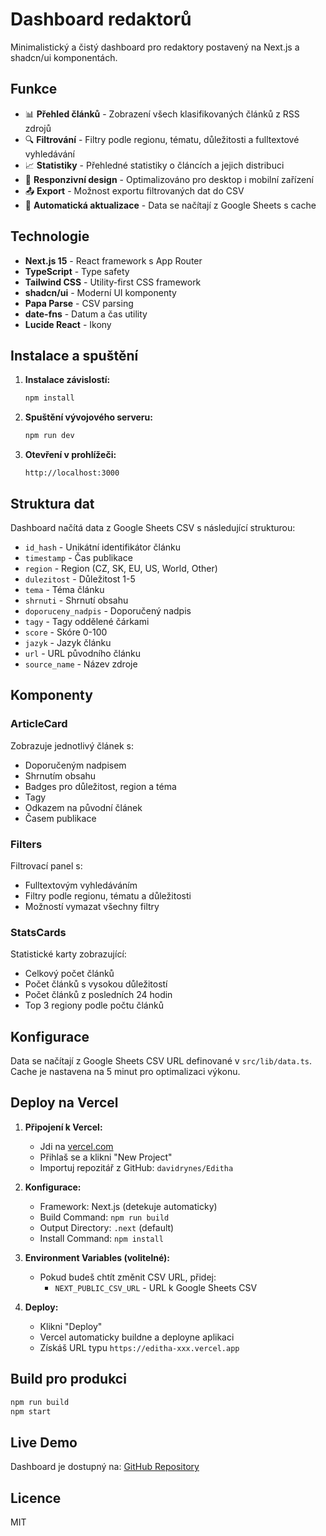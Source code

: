 # Dashboard redaktorů

Minimalistický a čistý dashboard pro redaktory postavený na Next.js a shadcn/ui komponentách.

## Funkce

- 📊 **Přehled článků** - Zobrazení všech klasifikovaných článků z RSS zdrojů
- 🔍 **Filtrování** - Filtry podle regionu, tématu, důležitosti a fulltextové vyhledávání
- 📈 **Statistiky** - Přehledné statistiky o článcích a jejich distribuci
- 📱 **Responzivní design** - Optimalizováno pro desktop i mobilní zařízení
- 📤 **Export** - Možnost exportu filtrovaných dat do CSV
- 🔄 **Automatická aktualizace** - Data se načítají z Google Sheets s cache

## Technologie

- **Next.js 15** - React framework s App Router
- **TypeScript** - Type safety
- **Tailwind CSS** - Utility-first CSS framework
- **shadcn/ui** - Moderní UI komponenty
- **Papa Parse** - CSV parsing
- **date-fns** - Datum a čas utility
- **Lucide React** - Ikony

## Instalace a spuštění

1. **Instalace závislostí:**
   ```bash
   npm install
   ```

2. **Spuštění vývojového serveru:**
   ```bash
   npm run dev
   ```

3. **Otevření v prohlížeči:**
   ```
   http://localhost:3000
   ```

## Struktura dat

Dashboard načítá data z Google Sheets CSV s následující strukturou:

- `id_hash` - Unikátní identifikátor článku
- `timestamp` - Čas publikace
- `region` - Region (CZ, SK, EU, US, World, Other)
- `dulezitost` - Důležitost 1-5
- `tema` - Téma článku
- `shrnuti` - Shrnutí obsahu
- `doporuceny_nadpis` - Doporučený nadpis
- `tagy` - Tagy oddělené čárkami
- `score` - Skóre 0-100
- `jazyk` - Jazyk článku
- `url` - URL původního článku
- `source_name` - Název zdroje

## Komponenty

### ArticleCard
Zobrazuje jednotlivý článek s:
- Doporučeným nadpisem
- Shrnutím obsahu
- Badges pro důležitost, region a téma
- Tagy
- Odkazem na původní článek
- Časem publikace

### Filters
Filtrovací panel s:
- Fulltextovým vyhledáváním
- Filtry podle regionu, tématu a důležitosti
- Možností vymazat všechny filtry

### StatsCards
Statistické karty zobrazující:
- Celkový počet článků
- Počet článků s vysokou důležitostí
- Počet článků z posledních 24 hodin
- Top 3 regiony podle počtu článků

## Konfigurace

Data se načítají z Google Sheets CSV URL definované v `src/lib/data.ts`. Cache je nastavena na 5 minut pro optimalizaci výkonu.

## Deploy na Vercel

1. **Připojení k Vercel:**
   - Jdi na [vercel.com](https://vercel.com)
   - Přihlaš se a klikni "New Project"
   - Importuj repozitář z GitHub: `davidrynes/Editha`

2. **Konfigurace:**
   - Framework: Next.js (detekuje automaticky)
   - Build Command: `npm run build`
   - Output Directory: `.next` (default)
   - Install Command: `npm install`

3. **Environment Variables (volitelné):**
   - Pokud budeš chtít změnit CSV URL, přidej:
     - `NEXT_PUBLIC_CSV_URL` - URL k Google Sheets CSV

4. **Deploy:**
   - Klikni "Deploy"
   - Vercel automaticky buildne a deployne aplikaci
   - Získáš URL typu `https://editha-xxx.vercel.app`

## Build pro produkci

```bash
npm run build
npm start
```

## Live Demo

Dashboard je dostupný na: [GitHub Repository](https://github.com/davidrynes/Editha)

## Licence

MIT